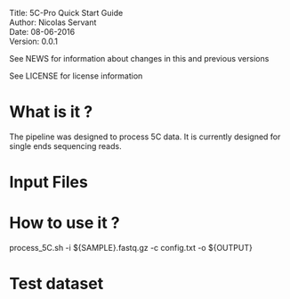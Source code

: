 
Title: 5C-Pro Quick Start Guide  
Author: Nicolas Servant  
Date: 08-06-2016  
Version: 0.0.1  

<!-- This page is a quick start guide, please read the full `online manual <link>`_ for more information. -->

See NEWS for information about changes in this and previous versions

See LICENSE for license information


What is it ?
============

The pipeline was designed to process 5C data. It is currently designed for single ends sequencing reads.


Input Files
================


How to use it ?
===============

process_5C.sh -i ${SAMPLE}.fastq.gz -c config.txt -o  ${OUTPUT}


Test dataset
============

